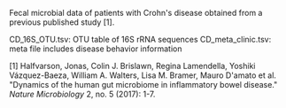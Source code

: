Fecal microbial data of patients with Crohn's disease obtained from a previous published study [1].

CD_16S_OTU.tsv: OTU table of 16S rRNA sequences
CD_meta_clinic.tsv: meta file includes disease behavior information

[1] Halfvarson, Jonas, Colin J. Brislawn, Regina Lamendella, Yoshiki Vázquez-Baeza, William A. Walters, Lisa M. Bramer, Mauro D'amato et al. "Dynamics of the human gut microbiome in inflammatory bowel disease." *Nature Microbiology* 2, no. 5 (2017): 1-7.
